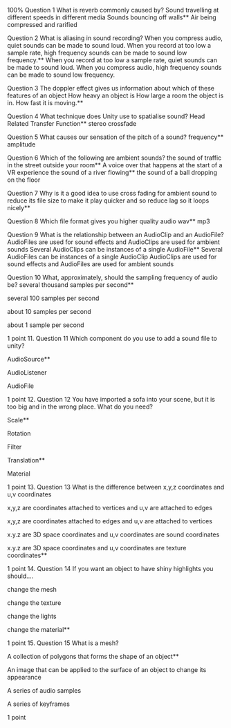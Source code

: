 100%
Question 1
What is reverb commonly caused by?
Sound travelling at different speeds in different media
Sounds bouncing off walls**
Air being compressed and rarified

Question 2
What is aliasing in sound recording?
When you compress audio, quiet sounds can be made to sound loud. 
When you record at too low a sample rate, high frequency sounds can be made to sound low frequency.** 
When you record at too low a sample rate, quiet sounds can be made to sound loud. 
When you compress audio, high frequency sounds can be made to sound low frequency. 

Question 3
The doppler effect gives us information about which of these features of an object
How heavy an object is
How large a room the object is in. 
How fast it is moving.**

Question 4
What technique does Unity use to spatialise sound?
Head Related Transfer Function**
stereo
crossfade

Question 5
What causes our sensation of the pitch of a sound?
frequency**
amplitude

Question 6
Which of the following are ambient sounds?
the sound of traffic in the street outside your room**
A voice over that happens at the start of a VR experience
the sound of a river flowing**
the sound of a ball dropping on the floor

Question 7
Why is it a good idea to use cross fading for ambient sound
to reduce its file size
to make it play quicker and so reduce lag
so it loops nicely**

Question 8
Which file format gives you higher quality audio
wav**
mp3

Question 9
What is the relationship between an AudioClip and an AudioFile?
AudioFiles are used for sound effects and AudioClips are used for ambient sounds
Several AudioClips can be instances of a single AudioFile**
Several AudioFiles can be instances of a single AudioClip
AudioClips are used for sound effects and AudioFiles are used for ambient sounds

Question 10
What, approximately, should the sampling frequency of audio be?
several thousand samples per second**



several 100 samples per second



about 10 samples per second



about 1 sample per second


1 point
11.
Question 11
Which component do you use to add a sound file to unity?


AudioSource**



AudioListener



AudioFile


1 point
12.
Question 12
You have imported a sofa into your scene, but it is too big and in the wrong place. What do you need?


Scale**



Rotation



Filter



Translation**



Material


1 point
13.
Question 13
What is the difference between x,y,z coordinates and u,v coordinates


x,y,z are coordinates attached to vertices and u,v are attached to edges



x,y,z are coordinates attached to edges and u,v are attached to vertices



x.y.z are 3D space coordinates and u,v coordinates are sound coordinates



x.y.z are 3D space coordinates and u,v coordinates are texture coordinates**


1 point
14.
Question 14
If you want an object to have shiny highlights you should....


change the mesh



change the texture



change the lights



change the material**


1 point
15.
Question 15
What is a mesh?


A collection of polygons that forms the shape of an object**



An image that can be applied to the surface of an object to change its appearance



A series of audio samples



A series of keyframes


1 point
